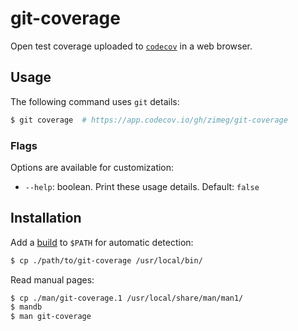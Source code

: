 # git-coverage

Open test coverage uploaded to [`codecov`][codecov] in a web browser.

## Usage

The following command uses `git` details:

```sh
$ git coverage  # https://app.codecov.io/gh/zimeg/git-coverage
```

### Flags

Options are available for customization:

- `--help`: boolean. Print these usage details. Default: `false`

## Installation

Add a [build][releases] to `$PATH` for automatic detection:

```sh
$ cp ./path/to/git-coverage /usr/local/bin/
```

Read manual pages:

```sh
$ cp ./man/git-coverage.1 /usr/local/share/man/man1/
$ mandb
$ man git-coverage
```

[codecov]: https://about.codecov.io
[releases]: https://github.com/zimeg/git-coverage/releases/latest
